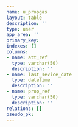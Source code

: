 ```yaml
---
name: u_propgas
layout: table
description: ''
type: user
app_area: ''
primary_key: 
indexes: []
columns:
- name: att_ref
  type: varchar(50)
  description: ''
- name: last_sevice_date
  type: datetime
  description: ''
- name: prop_ref
  type: varchar(50)
  description: ''
relations: []
pseudo_pk: 
---
```


